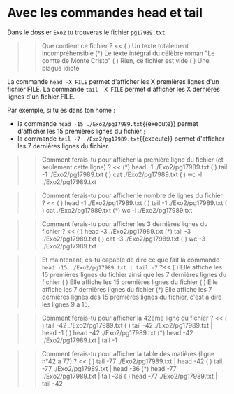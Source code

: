 # Avec les commandes head et tail

Dans le dossier `Exo2` tu trouveras le fichier `pg17989.txt`

>> Que contient ce fichier ? <<
( ) Un texte totalement incompréhensible
(*) Le texte intégral du célèbre roman "Le comte de Monte Cristo"
( ) Rien, ce fichier est vide
( ) Une blague idiote

La commande `head -X FILE` permet d'afficher les X premières lignes d'un fichier FILE.
La commande `tail -X FILE` permet d'afficher les X dernières lignes d'un fichier FILE.

Par exemple, si tu es dans ton home :
* la commande `head -15 ./Exo2/pg17989.txt`{{execute}} permet d'afficher les 15 premières lignes du fichier ;
* la commande `tail -7 ./Exo2/pg17989.txt`{{execute}} permet d'afficher les 7 dernières lignes du fichier.


>> Comment ferais-tu pour afficher la première ligne du fichier (et seulement cette ligne) ? <<
(*) head -1 ./Exo2/pg17989.txt
( ) tail -1 ./Exo2/pg17989.txt
( ) cat ./Exo2/pg17989.txt
( ) wc -l ./Exo2/pg17989.txt

>> Comment ferais-tu pour afficher le nombre de lignes du fichier ? <<
( ) head -1 ./Exo2/pg17989.txt
( ) tail -1 ./Exo2/pg17989.txt
( ) cat ./Exo2/pg17989.txt
(*) wc -l ./Exo2/pg17989.txt

>> Comment ferais-tu pour afficher les 3 dernières lignes du fichier ? <<
( ) head -3 ./Exo2/pg17989.txt
(*) tail -3 ./Exo2/pg17989.txt
( ) cat -3 ./Exo2/pg17989.txt
( ) wc -3 ./Exo2/pg17989.txt


>> Et maintenant, es-tu capable de dire ce que fait la commande `head -15 ./Exo2/pg17989.txt | tail -7` ?<<
( ) Elle affiche les 15 premières lignes du fichier ainsi que les 7 dernières lignes du fichier
( ) Elle affiche les 15 premières lignes du fichier
( ) Elle affiche les 7 dernières lignes du fichier
(*) Elle affiche les 7 dernières lignes des 15 premières lignes du fichier, c'est à dire les lignes 9 à 15.


>> Comment ferais-tu pour afficher la 42ème ligne du fichier ? <<
( ) tail -42 ./Exo2/pg17989.txt
( ) tail -42 ./Exo2/pg17989.txt | head -1
( ) head -42 ./Exo2/pg17989.txt
(*) head -42 ./Exo2/pg17989.txt | tail -1


>> Comment ferais-tu pour afficher la table des matières (ligne n°42 à 77) ? <<
( ) tail -77 ./Exo2/pg17989.txt | head -42
( ) tail -77 ./Exo2/pg17989.txt | head -36
(*) head -77 ./Exo2/pg17989.txt | tail -36
( ) head -77 ./Exo2/pg17989.txt | tail -42

